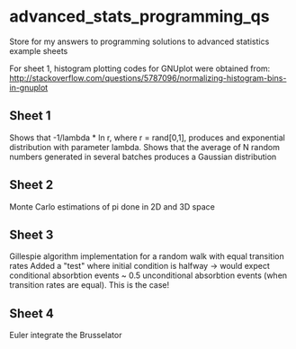 # advanced_stats_programming_qs
Store for my answers to programming solutions to advanced statistics example sheets

For sheet 1, histogram plotting codes for GNUplot were obtained from: http://stackoverflow.com/questions/5787096/normalizing-histogram-bins-in-gnuplot

## Sheet 1
Shows that -1/lambda * ln r, where r = rand[0,1], produces and exponential distribution with parameter lambda.
Shows that the average of N random numbers generated in several batches produces a Gaussian distribution

## Sheet 2 
Monte Carlo estimations of pi done in 2D and 3D space

## Sheet 3
Gillespie algorithm implementation for a random walk with equal transition rates
Added a "test" where initial condition is halfway -> would expect conditional absorbtion events ~ 0.5 unconditional absorbtion events (when transition rates are equal). This is the case!

## Sheet 4
Euler integrate the Brusselator
